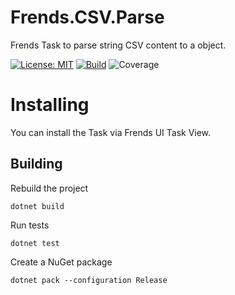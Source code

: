 # Frends.CSV.Parse
Frends Task to parse string CSV content to a object.

[![License: MIT](https://img.shields.io/badge/License-MIT-green.svg)](https://opensource.org/licenses/MIT) 
[![Build](https://github.com/FrendsPlatform/Frends.CSV/actions/workflows/Parse_build_and_test_on_main.yml/badge.svg)](https://github.com/FrendsPlatform/Frends.CSV/actions)
![Coverage](https://app-github-custom-badges.azurewebsites.net/Badge?key=FrendsPlatform/Frends.CSV/Frends.CSV.Parse|main)

# Installing

You can install the Task via Frends UI Task View.

## Building


Rebuild the project

`dotnet build`

Run tests
 
`dotnet test`


Create a NuGet package

`dotnet pack --configuration Release`